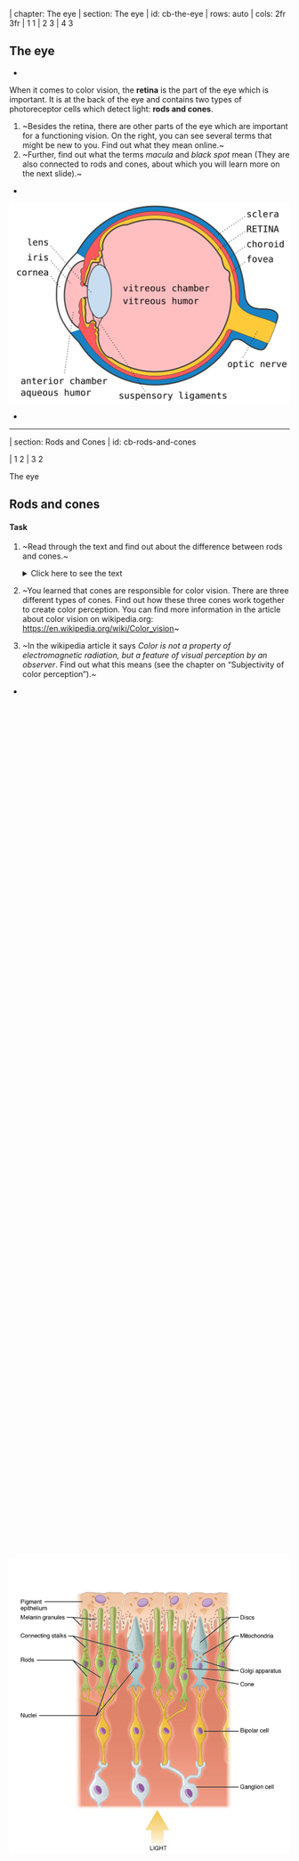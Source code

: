 | chapter: The eye
| section: The eye
| id: cb-the-eye
| rows: auto
| cols: 2fr 3fr
| 1 1
| 2 3
| 4 3


<!-- ##### EXPLAIN  -->
## The eye

-

When it comes to color vision, the **retina** is the part of the eye which is important.
It is at the back of the eye and contains two types of photoreceptor cells which detect light: **rods and cones**.

1. ~Besides the retina, there are other parts of the eye which are important for a functioning vision. On the right, you can see several terms that might be new to you. Find out what they mean online.~
2. ~Further, find out what the terms *macula* and *black spot* mean (They are also connected to rods and cones, about which you will learn more on the next slide).~

-

<figure style="width:100%; height:100%; display:flex; justify-content:center; align-items: flex-start; margin: 0;">
  <img src="./images/eye.svg" />
</figure>

-

<f-next-button title="Rods and cones" />

---









| section: Rods and Cones
| id: cb-rods-and-cones

| 1 2
| 3 2


<!-- ##### EXPLAIN  -->

<caption>The eye</caption>

## Rods and cones

<!-- <f-hr style="margin:var(--base6) 0" /> -->

#### Task

1. ~Read through the text and find out about the difference between rods and cones.~

    <details>
      <summary>Click here to see the text</summary>
      
    ~Rods and cones contain different light-sensitive pigments which absorb light and undergo a chemical change (“bleaching”) which releases energy. This results in increased permeability of photoreceptor membranes to sodium ions.~

    ~Sodium ions diffuse into the photoreceptors, creating a generator potential. If a threshold level is reached, an action potential is created in a nearby bipolar neuron. This connects to neurons in the optic nerve which carry impulses to the brain.~

    ~**Rods** are located in the peripheral parts of the retina and detect light, but not the color of light.~
    ~Rods are sensitive to dim light. The photosensitive pigment in rods (rhodopsin) bleaches at low light intensity.~

    ~**Cones** are found closely packed in the fovea. They contain the photosensitive pigment iodopsin.~
    ~There are three types which are sensitive to red, green and blue lights (see also RGB color model).~
    ~One cone joins one bipolar neuron, so that, compared to rods, they are less sensitive at low light intensity.~ 
    ~That’s why you can’t see colors in the dark.~
    
    <br>
    
    You can find more information in this [worksheet](./files/designstem_cvd_worksheet_stem_color_perception.pdf).
    
    </details>

2. ~You learned that cones are responsible for color vision. There are three different types of cones. Find out how these three cones work together to create color perception. You can find more information in the article about color vision on wikipedia.org:
https://en.wikipedia.org/wiki/Color_vision~

3. ~In the wikipedia article it says *Color is not a property of electromagnetic radiation, but a feature of visual perception by an observer*. Find out what this means (see the chapter on “Subjectivity of color perception”).~


-
<!--
<f-image src="./images/color_blindness_accessibility_6.jpg"  /> -->

<figure style="width:100%; height:90vh; display:flex; justify-content:center; align-items: center; margin: 0; position:sticky; top: 0;">
  <img src="./images/color_blindness_accessibility_6.jpg" />
</figure>

-

On the next page, you can find out where your rods and cones are positioned:

<f-next-button title="Mapping rods and cones" />

---






| section: Tool for mapping rods and cones activity
| rows: auto
| cols: 3fr 2fr
| 1 3
| 2 3

| id: cb-color-vision-mapper

<caption>The eye</caption>

## Mapping Rods and Cones Activity

Use this activity to map the rods and cones in your retina. Notice that when an object is first detected by rod cells located at the periphery of your retina, the object appears black. When the image is detected by cones cells located in the fovea the centre of your retina, the colour of the object becomes apparent.

<br />

<a href="cv-mapper/" target="_blank" class="tertiary">Open the mapping tool (separate tab)</a>

-

<br />

<f-next-button title="Next: Color Vision Deficiency" />


<f-notes>

<summary>Teachers note</summary>

#### Aim

This is an additional task to go deeper into Rods and Cones, but is not necessary for the whole workshop. We added it for STEM teachers to go a bit deeper into "The eye" setting. So feel free to skip it with your class.

</f-notes>




---






| chapter: Color Vision Deficiency
| section: Life of a colorblind
| id: cb-cvd1
| rows: auto
| height: 100vh
| 1 3
| 2 3
| 4 4


<!-- ##### EXPLAIN  -->

<caption>Color Vision Deficiency</caption>

## Life of a colorblind

<!-- <f-hr style="margin:var(--base6) 0" /> -->

-
<div style="margin-right: 2vw">
  
~**I have a friend, whose name is Michael.** He is colorblind. Red blind to be precise.~
~When we cook together, he always asks me, if meat is still edible, because whether meat is fresh or not, it always appears in a grey hue to him - like meat that is already off.~
~Michael also prefers to wear black clothes. Not because he is a Goth, but because that way, he can be sure not to appear ridiculous by wearing strange color combinations. He wants to avoid people staring at him.~

</div>

<br>

<f-next-button />

-

<figure style=" display:flex; flex-direction:column; justify-content:center; align-items:center; margin:0; position:sticky; top:15vh;">
  <img src="./images/color_blindness_accessibility_meat.jpg" />
</figure>



<f-notes>

<summary>Teachers note</summary>

#### Aim

Don't skip this topic - especially not if you are a design teacher. In this chapter, the students should not only develop empathy for people with a form of CVD, but also get some ideas on which colors are affected most. **They will need this information for later learning stations and for the final task!**

</f-notes>

-

---







| id: cb-cvd2
| rows: auto
| cols: 3fr 2fr
| height: 100vh
| 1 2
| 3 3


<!-- ##### EXPLAIN  -->

<caption>Color Vision Deficiency</caption>

## Life of a colorblind

<!-- <f-hr style="margin:var(--base6) 0" /> -->

~Besides these minor problems, sometimes accessing information can be really hard for Michael: offline and online.~
~When he is new in a city and wants to take the subway, it is hard to read the maps, because they are color coded. Yes, in the end, he will take the right subway, but it takes him much longer than a person with average color vision.~
~Sometimes, however, it is nearly impossible for him to access information, like in the example on the right. Often, websites use colors to code functions or information. This is helpful for people with normal color vision, because we can navigate and get results much faster. But people like Michael are having a hard time, because they simply cannot see, what the website wants them to do. I remember Michael once sending me a screenshot, to find out what he was doing wrong while filling out an online form. He simply couldn't see the red marking which indicated that his input was faulty.~

<f-arrow-icon /> **But why does he have these problems?** What makes him different from a person with average color vision?

<br>

**Let's find out.**
<f-next-button />

-

<div style="height: 100%; position:sticky; top:5vh; display: flex; flex-direction: column; justify-content: center; ">
  <img src="./images/cvd_form_example.svg" />
</div>


---





| section: Why are people colorblind?
| id: cb-cvd3
| rows: auto
| height: 100vh
| 1 2
| 3 3


<!-- ##### EXPLAIN  -->

<caption>Color Vision Deficiency</caption>

## Why are people colorblind?

<!-- <f-hr style="margin:var(--base6) 0" /> -->


#### Task


1. ~Read through the text and find out about the different types of color blindness. Michael is red colorblind. What is the medical term for his condition and which colors does he have trouble seeing?~
    <!-- PLEASE NOTE: The two tabs in front of the whole block that is inside of this first list item 1. ensure, that the list is not broken and next block starts with 2. It's a silly hack, but right now it is so. -->
    <f-sidebar title="Open" overlay size="half">
      <a class="tertiary" style="margin-bottom:3vh;">Read about CVD <f-arrow-icon rotation="-45" /></a>
      
      <div slot="content" class="sidebar-content">
        
      ## Color Vision Deficiency
  
      Color Vision Deficiency (CVD) is commonly known as color blindness. It affects approximately 1 in 12 men (8%) and 1 in 200 women in the world.
  
      Complete color blindness, *Achromatopsia*, is very rare (affects approximately 3 in 100 000 people). This means that people only see black, white and shades of grey, because their cones don't function. Only their rods. In addition, they have a decreased visual acuity and are uncomfortable in bright environments. These problems occur, because rods actually are needed for vision during twilight, not during daylight. Further, cones are neccessary for sharp vision, but since they are missing in the macula, people with Achromatopsia don't see sharp. This is genetic defect, which cannot be cured.
  
      There are three types of CVD, depending on the cones that are affected. We differenciate between **Protanopia** (red cones), **Deuteranopia** (green cones) and **Tritanopia** (blue cones).
  
      **Protanopia** and **Deuteranopia** (and their milder versions **Protanomaly** and **Deuteranomaly**) are the more common forms of CVD, with Deuteranomaly being the most common. People with deuteranomaly and protanomaly are collectively known as **red-green color blind**. They have difficulty distinguishing between reds, greens, browns and oranges. They also commonly confuse different types of blue and purple.
  
      Protanopia and Deuteranopia are both caused by x-linked recessive alleles of genes for normal cone functioning. People with protanomaly do have red-sensitive cones but the photosensitive pigment they contain does not function. The same goes for deuteranomaly and green-sensitive cones.
  
      Males are much more likely to be red-green color vision deficient than females because males have the sex chromosomes XY, so have only one X chromosome. Therefore, to be color vision deficient, they need only one copy of the recessive allele for color blindness. In contrast, females have the sex chromosomes XX. Therefore, to be color blind, they would need two copies of the recessive allele, one on each X chromosome.
  
      **Tritanopia** and **Tritanomaly** are very rare color vision disturbances in which only the red and the green cone pigments are present, with a total absence of blue retinal receptors for Tritanopia. For Tritanomaly the S-cone is not missing, only malfunctioning. For people with tritanopia and tritanomaly, blue hues appear greenish, yellows and oranges appear pinkish and purple colors appear deep red.
  
      Most people with a form of CVD have a genetic defect. But color blindness can also be caused by brain or retinal damages, e.g. due to accidents which produce swelling of the brain. Sometimes CVD is due to retinal damage caused by diabetes, Vintamin A deficiency or age-related macular degeneration.
      </div>

    </f-sidebar>

2. ~Work out the genotypes of each individual, using the symbols <f-math inline> X^N </f-math> for an X chromosome with an allele for normal color vision, <f-math inline> X^n </f-math> for an X chromosome with an allele for red-green CVD, and Y for the Y chromosome, which carries no allele for color vision; see diagram on the right.~ <f-arrow-icon />

3. ~Red-green CVD is much more common in males, who always inherit the allele from their mother. State what the genotypes of the parents of a red-green color blind female would have to be.~

    <details>
      <summary>Check out the answers but don't cheat</summary>

      <br />

      <ol>
      <li>

      The term for Michael's condition is Protanopia. He has problems distinguishing between reds, greens, browns and oranges. For a protanope, the brightness of red, orange, and yellow are much reduced compared to normal color vision. This dimming can be so pronounced that reds may be confused with black or dark gray, and red traffic lights may appear to be extinguished. They may learn to distinguish reds from yellows primarily on the basis of their apparent brightness or lightness, not on any perceptible hue difference. Violet, lavender, and purple are indistinguishable from various shades of blue because their reddish components are so dimmed as to be invisible. For example, pink flowers, reflecting both red light and blue light, may appear just blue to the protanope.
      
      </li>
        
      <li>
      <figure style="width:100%; height:100%; display:flex; justify-content:center; align-items: flex-start; margin: 0;">
        <img src="./images/cvd_diagram_task2.svg" />
      </figure>
      </li>
      <li>
      
      For a female to be color blind, her father would have to be <f-math inline> X^nY </f-math> and her mother would have to be <f-math inline> X^N X^n </f-math> (a *carrier* with normal color vision) or <f-math inline> X^n X^n </f-math> (color vision deficient herself). This is rare and more likely to happen in small or isolated populations where there is a higher frequency of cousin-cousin marriages.
      
      </li>
      </ol>
    </details>

-

<div style="position:sticky; top:15vh; margin: 0;">
  <img src="./images/cvd_diagram_task.svg" />
</div>

-

<f-next-button title="Color Mixing" />
